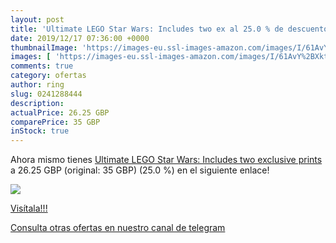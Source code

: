 ```yaml
---
layout: post
title: 'Ultimate LEGO Star Wars: Includes two ex al 25.0 % de descuento'
date: 2019/12/17 07:36:00 +0000
thumbnailImage: 'https://images-eu.ssl-images-amazon.com/images/I/61AvY%2BXktQL._SL200_.jpg'
images: [ 'https://images-eu.ssl-images-amazon.com/images/I/61AvY%2BXktQL._SL200_.jpg' ]
comments: true
category: ofertas
author: ring
slug: 0241288444
description:
actualPrice: 26.25 GBP
comparePrice: 35 GBP
inStock: true
---
```


Ahora mismo tienes [Ultimate LEGO Star Wars: Includes two exclusive prints](https://www.amazon.com/dp/0241288444/?tag=redken08-20) a 26.25 GBP (original: 35 GBP) (25.0 %) en el siguiente enlace!

[![](https://images-eu.ssl-images-amazon.com/images/I/61AvY%2BXktQL._SL200_.jpg)](https://www.amazon.com/dp/0241288444/?tag=redken08-20)

[Visítala!!!](https://www.amazon.com/dp/0241288444/?tag=redken08-20)

[Consulta otras ofertas en nuestro canal de telegram](https://t.me/s/ofertas25)
